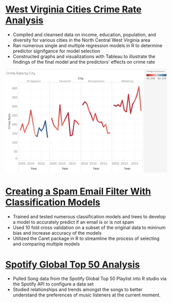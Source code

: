 # [West Virginia Cities Crime Rate Analysis](https://github.com/benjaminslates22/WV-Cities-Crime-Rate-Analysis) 
* Compiled and cleansed data on income, education, population, and diversity for various cities in the North Central West Virginia area
* Ran numerous single and multiple regression models in R to determine predictor signifgance for model selection
* Constructed graphs and visualizations with Tableau to illustrate the findings of the final model and the predictors' effects on crime rate

![](/image/WV%20Crime%20Image.png)


# [Creating a Spam Email Filter With Classification Models](https://github.com/benjaminslates22/Spam_Filter) 
* Trained and tested numerous classification models and trees to develop a model to accurately predict if an email is or is not spam
* Used 10 fold cross validation on a subset of the original data to mininum bias and increase accuracy of the models
* Utilized the Caret package in R to streamline the process of selecting and comparing multiple models


# [Spotify Global Top 50 Analysis](https://github.com/benjaminslates22/Spotify_Analysis)
* Pulled Song data from the Spotify Global Top 50 Playlist into R studio via the Spotify API to configure a data set
* Studied relationships and trends amongst the songs to better understand the preferences of music listeners at the current moment.
